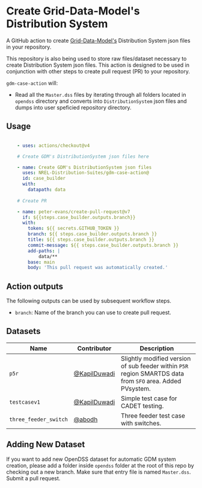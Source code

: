# Create Grid-Data-Model's Distribution System

A GitHub action to create [Grid-Data-Model's](https://github.com/NREL-Distribution-Suites/grid-data-models) Distribution System json files in your repository.

This repository is also being used to store raw files/dataset necessary to create Distribution System json files. This action is designed to be used in conjunction with other steps to create pull request (PR) to your repository. 

`gdm-case-action` will:

* Read all the `Master.dss` files by iterating through all folders located in `opendss` directory and converts into `DistributionSystem` json files and dumps into user speficied repository directory.

## Usage

```yml

    - uses: actions/checkout@v4

    # Create GDM's DistributionSystem json files here

    - name: Create GDM's DistributionSystem json files
      uses: NREL-Distribution-Suites/gdm-case-action@
      id: case_builder
      with:
        datapath: data
    
    # Create PR

    - name: peter-evans/create-pull-request@v7
      if: ${{steps.case_builder.outputs.branch}}
      with:
        token: ${{ secrets.GITHUB_TOKEN }}
        branch: ${{ steps.case_builder.outputs.branch }}
        title: ${{ steps.case_builder.outputs.branch }}
        commit-message: ${{ steps.case_builder.outputs.branch }}
        add-paths: |
            data/**
        base: main
        body: 'This pull request was automatically created.'
```

## Action outputs

The following outputs can be used by subsequent workflow steps.

* `branch`: Name of the branch you can use to create pull request.

## Datasets

| Name | Contributor | Description |
|------|------------|--------------|
| `p5r` | [@KapilDuwadi](https://github.com/KapilDuwadi) |  Slightly modified version of sub feeder within `P5R` region SMARTDS data from `SFO` area. Added PVsystem.|
| `testcasev1` | [@KapilDuwadi](https://github.com/KapilDuwadi) |  Simple test case for CADET testing.|
| `three_feeder_switch` | [@abodh](https://github.com/abodh) | Three feeder test case with switches.|

## Adding New Dataset

If you want to add new OpenDSS dataset for automatic GDM system creation, please add a folder inside `opendss` folder at the root of this repo by checking out a new branch. Make sure that entry file is named `Master.dss`. Submit a pull request. 